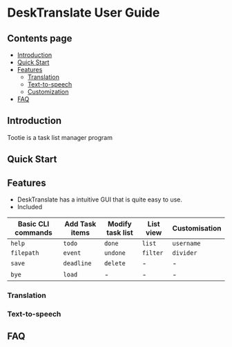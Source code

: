 # DeskTranslate User Guide

## Contents page


* [Introduction](#introduction)
* [Quick Start](#quick-start)
* [Features](#features)
  * [Translation](#translation)
  * [Text-to-speech](#text-to-speech)
  * [Customization](#customization)      
* [FAQ](#faq)


## Introduction

Tootie is a task list manager program

## Quick Start

## Features 

* DeskTranslate has a intuitive GUI that is quite easy to use.
* Included

Basic CLI commands | Add Task items | Modify task list |  List view | Customisation
------------ | ------------- | ------------- | ------------- | ------------- |
`help` | `todo` | `done` | `list` | `username`
`filepath` | `event` | `undone` | `filter` | `divider`
`save` | `deadline` | `delete` |- |- |
`bye` | `load`| - |- |- |


### Translation


### Text-to-speech

## FAQ
